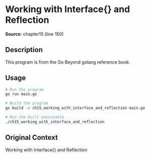 # Working with Interface{} and Reflection

**Source**: chapter15 (line 150)

## Description

This program is from the Go Beyond golang reference book.

## Usage

```bash
# Run the program
go run main.go

# Build the program
go build -o ch15_working_with_interface_and_reflection main.go

# Run the built executable
./ch15_working_with_interface_and_reflection
```

## Original Context

Working with Interface{} and Reflection
